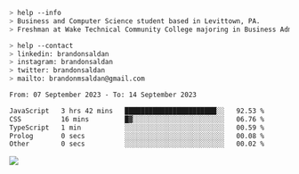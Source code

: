 ````bash
> help --info
> Business and Computer Science student based in Levittown, PA.
> Freshman at Wake Technical Community College majoring in Business Administration.
````

````bash
> help --contact
> linkedin: brandonsaldan
> instagram: brandonsaldan
> twitter: brandonsaldan
> mailto: brandonmsaldan@gmail.com
````

<!--START_SECTION:waka-->

```txt
From: 07 September 2023 - To: 14 September 2023

JavaScript   3 hrs 42 mins   ███████████████████████░░   92.53 %
CSS          16 mins         █▓░░░░░░░░░░░░░░░░░░░░░░░   06.76 %
TypeScript   1 min           ░░░░░░░░░░░░░░░░░░░░░░░░░   00.59 %
Prolog       0 secs          ░░░░░░░░░░░░░░░░░░░░░░░░░   00.08 %
Other        0 secs          ░░░░░░░░░░░░░░░░░░░░░░░░░   00.02 %
```

<!--END_SECTION:waka-->

![](https://komarev.com/ghpvc/?username=brandonsaldan&color=6A8AFF)
